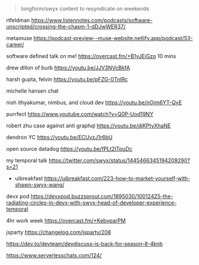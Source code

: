 > longform/swyx content to resyndicate  on weekends


rtfeldman https://www.listennotes.com/podcasts/software-unscripted/crossing-the-chasm-1-dDJwWER37/ 
 
 
 metamuse https://podcast-preview--muse-website.netlify.app/podcast/53-career/

software defined talk on me! https://overcast.fm/+B1yJEiGzo 10 mins

drew dillon of burb https://youtu.be/JJV3NVcBkfA

harsh gupta, felvin https://youtu.be/pFZG-0TnIRc

michelle hansen chat

nish ithyakumar, nimbus, and cloud dev https://youtu.be/nOjm6YT-QyE

purrfect https://www.youtube.com/watch?v=Q0P-Uod19NY

robert zhu case against anti graphql https://youtu.be/djKPtyXhaNE

dendron YC https://youtu.be/ECUvzJ1r6bU

open source datadog https://youtu.be/fPLt2ITpuDc

my temporal talk https://twitter.com/swyx/status/1445466345194209290?s=21

- uibreakfast https://uibreakfast.com/223-how-to-market-yourself-with-shawn-swyx-wang/

devx pod https://devxpod.buzzsprout.com/1895030/10012425-the-radiating-circles-in-devx-with-swyx-head-of-developer-experience-temporal

4hr work week https://overcast.fm/+KebvparPM

jsparty https://changelog.com/jsparty/208

https://dev.to/devteam/devdiscuss-is-back-for-season-8-4knb

https://www.serverlesschats.com/124/